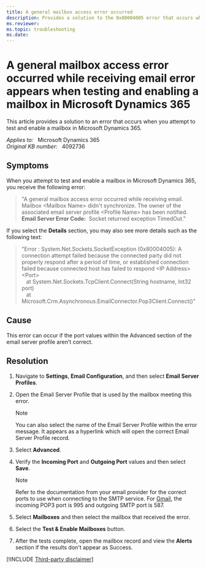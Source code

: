 ```yaml
---
title: A general mailbox access error occurred
description: Provides a solution to the 0x80004005 error that occurs when you attempt to test and enable a mailbox in Microsoft Dynamics 365.
ms.reviewer: 
ms.topic: troubleshooting
ms.date: 
---
```

# A general mailbox access error occurred while receiving email error appears when testing and enabling a mailbox in Microsoft Dynamics 365

This article provides a solution to an error that occurs when you attempt to test and enable a mailbox in Microsoft Dynamics 365.

_Applies to:_ &nbsp; Microsoft Dynamics 365  
_Original KB number:_ &nbsp; 4092736

## Symptoms

When you attempt to test and enable a mailbox in Microsoft Dynamics 365, you receive the following error:

> "A general mailbox access error occurred while receiving email. Mailbox \<Mailbox Name> didn't synchronize. The owner of the associated email server profile \<Profile Name> has been notified.  
**Email Server Error Code:**  Socket returned exception TimedOut."

If you select the **Details** section, you may also see more details such as the following text:

> "Error : System.Net.Sockets.SocketException (0x80004005): A connection attempt failed because the connected party did not properly respond after a period of time, or established connection failed because connected host has failed to respond \<IP Address>\<Port>  
   at System.Net.Sockets.TcpClient.Connect(String hostname, Int32 port)  
   at Microsoft.Crm.Asynchronous.EmailConnector.Pop3Client.Connect()"

## Cause

This error can occur if the port values within the Advanced section of the email server profile aren't correct.

## Resolution

1. Navigate to **Settings**, **Email Configuration**, and then select **Email Server Profiles**.
2. Open the Email Server Profile that is used by the mailbox meeting this error.

    > [!NOTE]
    > You can also select the name of the Email Server Profile within the error message. It appears as a hyperlink which will open the correct Email Server Profile record.

3. Select **Advanced**.
4. Verify the **Incoming Port** and **Outgoing Port** values and then select **Save**.

    > [!NOTE]
    > Refer to the documentation from your email provider for the correct ports to use when connecting to the SMTP service. For [Gmail](https://support.google.com/mail/answer/7104828), the incoming POP3 port is 995 and outgoing SMTP port is 587.

5. Select **Mailboxes** and then select the mailbox that received the error.
6. Select the **Test & Enable Mailboxes** button.
7. After the tests complete, open the mailbox record and view the **Alerts** section if the results don't appear as Success.

[!INCLUDE [Third-party disclaimer](../../includes/third-party-disclaimer.md)]
